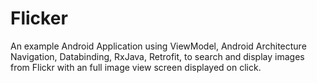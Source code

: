 # Flicker

An example Android Application using ViewModel, Android Architecture Navigation, Databinding, RxJava, Retrofit, to search and display images from Flickr with an full image view screen displayed on click.
